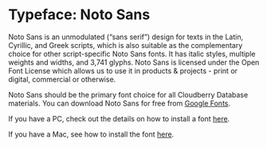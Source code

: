 # Typeface: Noto Sans

Noto Sans is an unmodulated (“sans serif”) design for texts in the Latin, Cyrillic, and Greek scripts, which is also suitable as the complementary choice for other script-specific Noto Sans fonts. It has italic styles, multiple weights and widths, and 3,741 glyphs. Noto Sans is licensed under the Open Font License which allows us to use it in products & projects - print or digital, commercial or otherwise.

Noto Sans should be the primary font choice for all Cloudberry Database materials. You can download Noto Sans for free from [Google Fonts](https://fonts.google.com/noto/specimen/Noto+Sans).

If you have a PC, check out the details on how to install a font [here](https://support.microsoft.com/en-us/help/314960/how-to-install-or-remove-a-font-in-windows).

If you have a Mac, see how to install the font [here](https://support.apple.com/en-us/HT201749).

